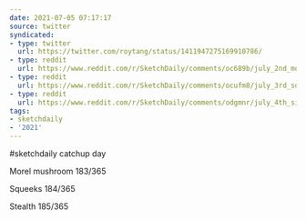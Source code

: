 ```yaml
---
date: 2021-07-05 07:17:17
source: twitter
syndicated:
- type: twitter
  url: https://twitter.com/roytang/status/1411947275169910786/
- type: reddit
  url: https://www.reddit.com/r/SketchDaily/comments/oc689b/july_2nd_morel_mushroom/h43v9dn/
- type: reddit
  url: https://www.reddit.com/r/SketchDaily/comments/ocufm8/july_3rd_squeeky_saturday/h43v920/
- type: reddit
  url: https://www.reddit.com/r/SketchDaily/comments/odgmnr/july_4th_silent_sunday/h43v8a4/
tags:
- sketchdaily
- '2021'
---
```


#sketchdaily catchup day



Morel mushroom 183/365



Squeeks 184/365



Stealth 185/365